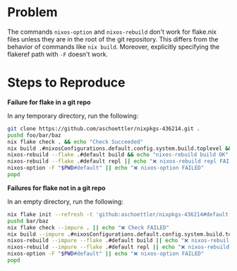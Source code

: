 # Problem

The commands `nixos-option` and `nixos-rebuild` don't work for flake.nix files unless they are in the root of the git repository. This differs from the behavior of commands like `nix build`. Moreover, explicitly specifying the flakeref path with `-F` doesn't work.

# Steps to Reproduce

**Failure for flake in a git repo**

In any temporary directory, run the following:

```sh
git clone https://github.com/aschoettler/nixpkgs-436214.git .
pushd foo/bar/baz
nix flake check . && echo "Check Succeeded"
nix build .#nixosConfigurations.default.config.system.build.toplevel && echo "Build Succeeded"
nixos-rebuild --flake .#default build && echo "nixos-rebuild build OK"
nixos-rebuild --flake .#default repl || echo "❌ nixos-rebuild repl FAILED"
nixos-option -F "$PWD#default" || echo "❌ nixos-option FAILED"
popd
```

**Failures for flake not in a git repo**

In an empty directory, run the following:

```sh
nix flake init --refresh -t 'github:aschoettler/nixpkgs-436214#default'
pushd bar/baz
nix flake check --impure . || echo "❌ Check FAILED"
nix build --impure .#nixosConfigurations.default.config.system.build.toplevel || echo "❌ Build FAILED"
nixos-rebuild --impure --flake .#default build || echo "❌ nixos-rebuild build FAILED"
nixos-rebuild --impure --flake .#default repl || echo "❌ nixos-rebuild repl FAILED"
nixos-option -F "$PWD#default" || echo "❌ nixos-option FAILED"
popd
```

